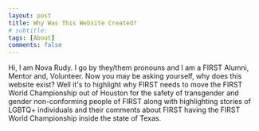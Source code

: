 ```yaml
---
layout: post
title: Why Was This Website Created?
# subtitle:
tags: [About]
comments: false
---
```


Hi, I am Nova Rudy. I go by they/them pronouns and I am a FIRST Alumni, Mentor and, Volunteer. Now you may be asking yourself, why does this website exist? Well it's to highlight why FIRST needs to move the FIRST World Championship out of Houston for the safety of transgender and gender non-conforming people of FIRST along with highlighting stories of LGBTQ+ individuals and their comments about FIRST having the FIRST World Championship inside the state of Texas.
